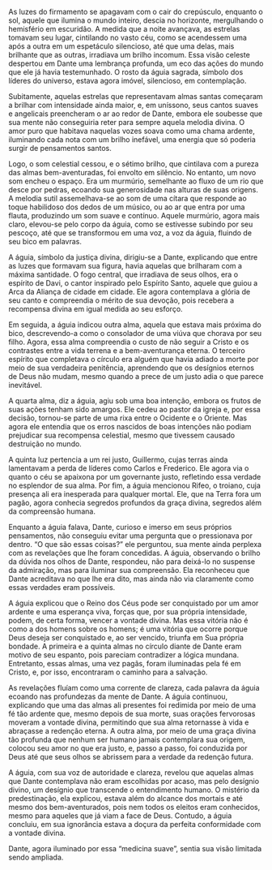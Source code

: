 As luzes do firmamento se apagavam com o cair do crepúsculo, enquanto o sol, aquele que ilumina o mundo inteiro, descia no horizonte, mergulhando o hemisfério em escuridão. A medida que a noite avançava, as estrelas tomavam seu lugar, cintilando no vasto céu, como se acendessem uma após a outra em um espetáculo silencioso, até que uma delas, mais brilhante que as outras, irradiava um brilho incomum. Essa visão celeste despertou em Dante uma lembrança profunda, um eco das ações do mundo que ele já havia testemunhado. O rosto da águia sagrada, símbolo dos líderes do universo, estava agora imóvel, silencioso, em contemplação.

Subitamente, aquelas estrelas que representavam almas santas começaram a brilhar com intensidade ainda maior, e, em uníssono, seus cantos suaves e angelicais preencheram o ar ao redor de Dante, embora ele soubesse que sua mente não conseguiria reter para sempre aquela melodia divina. O amor puro que habitava naquelas vozes soava como uma chama ardente, iluminando cada nota com um brilho inefável, uma energia que só poderia surgir de pensamentos santos.

Logo, o som celestial cessou, e o sétimo brilho, que cintilava com a pureza das almas bem-aventuradas, foi envolto em silêncio. No entanto, um novo som encheu o espaço. Era um murmúrio, semelhante ao fluxo de um rio que desce por pedras, ecoando sua generosidade nas alturas de suas origens. A melodia sutil assemelhava-se ao som de uma cítara que responde ao toque habilidoso dos dedos de um músico, ou ao ar que entra por uma flauta, produzindo um som suave e contínuo. Aquele murmúrio, agora mais claro, elevou-se pelo corpo da águia, como se estivesse subindo por seu pescoço, até que se transformou em uma voz, a voz da águia, fluindo de seu bico em palavras.

A águia, símbolo da justiça divina, dirigiu-se a Dante, explicando que entre as luzes que formavam sua figura, havia aquelas que brilharam com a máxima santidade. O fogo central, que irradiava de seus olhos, era o espírito de Davi, o cantor inspirado pelo Espírito Santo, aquele que guiou a Arca da Aliança de cidade em cidade. Ele agora contemplava a glória de seu canto e compreendia o mérito de sua devoção, pois recebera a recompensa divina em igual medida ao seu esforço.

Em seguida, a águia indicou outra alma, aquela que estava mais próxima do bico, descrevendo-a como o consolador de uma viúva que chorava por seu filho. Agora, essa alma compreendia o custo de não seguir a Cristo e os contrastes entre a vida terrena e a bem-aventurança eterna. O terceiro espírito que completava o círculo era alguém que havia adiado a morte por meio de sua verdadeira penitência, aprendendo que os desígnios eternos de Deus não mudam, mesmo quando a prece de um justo adia o que parece inevitável.

A quarta alma, diz a águia, agiu sob uma boa intenção, embora os frutos de suas ações tenham sido amargos. Ele cedeu ao pastor da igreja e, por essa decisão, tornou-se parte de uma rixa entre o Ocidente e o Oriente. Mas agora ele entendia que os erros nascidos de boas intenções não podiam prejudicar sua recompensa celestial, mesmo que tivessem causado destruição no mundo.

A quinta luz pertencia a um rei justo, Guillermo, cujas terras ainda lamentavam a perda de líderes como Carlos e Frederico. Ele agora via o quanto o céu se apaixona por um governante justo, refletindo essa verdade no esplendor de sua alma. Por fim, a águia mencionou Rifeo, o troiano, cuja presença ali era inesperada para qualquer mortal. Ele, que na Terra fora um pagão, agora conhecia segredos profundos da graça divina, segredos além da compreensão humana.

Enquanto a águia falava, Dante, curioso e imerso em seus próprios pensamentos, não conseguiu evitar uma pergunta que o pressionava por dentro. “O que são essas coisas?” ele perguntou, sua mente ainda perplexa com as revelações que lhe foram concedidas. A águia, observando o brilho da dúvida nos olhos de Dante, respondeu, não para deixá-lo no suspense da admiração, mas para iluminar sua compreensão. Ela reconheceu que Dante acreditava no que lhe era dito, mas ainda não via claramente como essas verdades eram possíveis.

A águia explicou que o Reino dos Céus pode ser conquistado por um amor ardente e uma esperança viva, forças que, por sua própria intensidade, podem, de certa forma, vencer a vontade divina. Mas essa vitória não é como a dos homens sobre os homens; é uma vitória que ocorre porque Deus deseja ser conquistado e, ao ser vencido, triunfa em Sua própria bondade. A primeira e a quinta almas no círculo diante de Dante eram motivo de seu espanto, pois pareciam contradizer a lógica mundana. Entretanto, essas almas, uma vez pagãs, foram iluminadas pela fé em Cristo, e, por isso, encontraram o caminho para a salvação.

As revelações fluíam como uma corrente de clareza, cada palavra da águia ecoando nas profundezas da mente de Dante. A águia continuou, explicando que uma das almas ali presentes foi redimida por meio de uma fé tão ardente que, mesmo depois de sua morte, suas orações fervorosas moveram a vontade divina, permitindo que sua alma retornasse à vida e abraçasse a redenção eterna. A outra alma, por meio de uma graça divina tão profunda que nenhum ser humano jamais contemplara sua origem, colocou seu amor no que era justo, e, passo a passo, foi conduzida por Deus até que seus olhos se abrissem para a verdade da redenção futura.

A águia, com sua voz de autoridade e clareza, revelou que aquelas almas que Dante contemplava não eram escolhidas por acaso, mas pelo desígnio divino, um desígnio que transcende o entendimento humano. O mistério da predestinação, ela explicou, estava além do alcance dos mortais e até mesmo dos bem-aventurados, pois nem todos os eleitos eram conhecidos, mesmo para aqueles que já viam a face de Deus. Contudo, a águia concluiu, em sua ignorância estava a doçura da perfeita conformidade com a vontade divina. 

Dante, agora iluminado por essa “medicina suave”, sentia sua visão limitada sendo ampliada.